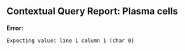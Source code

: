 ## Contextual Query Report: Plasma cells

**Error:**
```
Expecting value: line 1 column 1 (char 0)
```